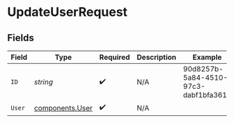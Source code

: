 # UpdateUserRequest


## Fields

| Field                                              | Type                                               | Required                                           | Description                                        | Example                                            |
| -------------------------------------------------- | -------------------------------------------------- | -------------------------------------------------- | -------------------------------------------------- | -------------------------------------------------- |
| `ID`                                               | *string*                                           | :heavy_check_mark:                                 | N/A                                                | 90d8257b-5a84-4510-97c3-dabf1bfa361b               |
| `User`                                             | [components.User](../../models/components/user.md) | :heavy_check_mark:                                 | N/A                                                |                                                    |